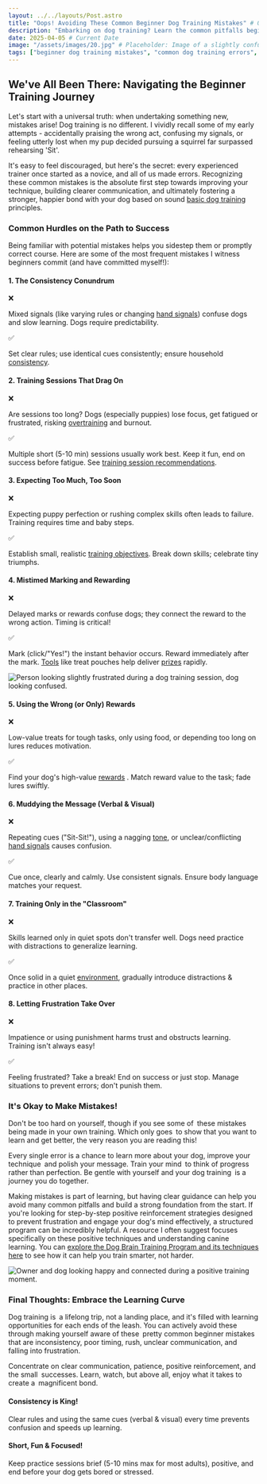 ```yaml
---
layout: ../../layouts/Post.astro
title: "Oops! Avoiding These Common Beginner Dog Training Mistakes" # Original Header
description: "Embarking on dog training? Learn the common pitfalls beginners often face, from inconsistency to session length, and discover how to avoid them for faster, happier results!" # Original Description
date: 2025-04-05 # Current Date
image: "/assets/images/20.jpg" # Placeholder: Image of a slightly confused-looking but cute dog/puppy
tags: ["beginner dog training mistakes", "common dog training errors", "positive reinforcement mistakes", "dog training problems", "fixing training mistakes", "puppy training mistakes", "dog training consistency", "dog training timing", "internal linking"]
---
```


<h2 class="text-3xl font-bold text-slate-800 dark:text-slate-100 mb-6">We've All Been There: Navigating the Beginner Training Journey</h2> <p class="text-lg text-slate-600 dark:text-slate-300 mb-4"> Let's start with a universal truth: when undertaking something new, mistakes arise! Dog training is no different. I vividly recall some of my early attempts - accidentally praising the wrong act, confusing my signals, or feeling utterly lost when my pup decided pursuing a squirrel far surpassed rehearsing 'Sit'.
</p>
<p class="text-lg text-slate-600 dark:text-slate-300 mb-8"> It's easy to feel discouraged, but here's the secret: every experienced trainer once started as a novice, and all of us made errors. Recognizing these common mistakes is the absolute first step towards improving your technique, building clearer communication, and ultimately fostering a stronger, happier bond with your dog based on sound <a href="https://trainedtails.com/posts/basic-dog-training" target="_blank"  class="text-emerald-600 dark:text-emerald-400 hover:underline">basic dog training</a> principles.
</p>

<h3 class="text-2xl font-semibold text-slate-800 dark:text-slate-100 mb-6">Common Hurdles on the Path to Success</h3> <p class="text-lg text-slate-600 dark:text-slate-300 mb-4"> Being familiar with potential mistakes helps you sidestep them or promptly correct course. Here are some of the most frequent mistakes I witness beginners commit (and have committed myself!):
</p>

<div class="bg-slate-50 dark:bg-slate-800 border border-slate-200 dark:border-slate-700 rounded-lg p-6 shadow-md mb-6 not-prose">
    <div class="space-y-6 divide-y divide-slate-200 dark:divide-slate-700/50">
        <div class="pt-6 first:pt-0">
            <h4 class="text-xl font-semibold text-slate-800 dark:text-slate-200 mb-3">1. The Consistency Conundrum</h4> <div class="flex items-start mb-2">
                <span class="text-red-500 mr-2 mt-1 text-lg">❌</span>
                <p class="text-slate-600 dark:text-slate-300 text-sm sm:text-base"> Mixed signals (like varying rules or changing <a href="https://trainedtails.com/posts/hand-signals" target="_blank"  class="text-emerald-600 dark:text-emerald-400 hover:underline">hand signals</a>) confuse dogs and slow learning. Dogs require predictability.
                </p>
            </div>
            <div class="flex items-start">
                <span class="text-emerald-500 mr-2 mt-1 text-lg">✅</span>
                <p class="text-slate-600 dark:text-slate-300 text-sm sm:text-base"> Set clear rules; use identical cues consistently; ensure household <a href="https://trainedtails.com/posts/consistency-matters" target="_blank"  class="text-emerald-600 dark:text-emerald-400 hover:underline">consistency</a>.
                </p>
            </div>
        </div>
        <div class="pt-6">
           <h4 class="text-xl font-semibold text-slate-800 dark:text-slate-200 mb-3">2. Training Sessions That Drag On</h4> <div class="flex items-start mb-2">
                <span class="text-red-500 mr-2 mt-1 text-lg">❌</span>
                <p class="text-slate-600 dark:text-slate-300 text-sm sm:text-base"> Are sessions too long? Dogs (especially puppies) lose focus, get fatigued or frustrated, risking <a href="https://trainedtails.com/posts/avoiding-overtraining" target="_blank"  class="text-emerald-600 dark:text-emerald-400 hover:underline">overtraining</a> and burnout.
                </p>
            </div>
           <div class="flex items-start">
                <span class="text-emerald-500 mr-2 mt-1 text-lg">✅</span>
                <p class="text-slate-600 dark:text-slate-300 text-sm sm:text-base"> Multiple short (5-10 min) sessions usually work best. Keep it fun, end on success before fatigue. See <a href="https://trainedtails.com/posts/training-session-tips" target="_blank"  class="text-emerald-600 dark:text-emerald-400 hover:underline">training session recommendations</a>.
                </p>
            </div>
        </div>
        <div class="pt-6">
           <h4 class="text-xl font-semibold text-slate-800 dark:text-slate-200 mb-3">3. Expecting Too Much, Too Soon</h4> <div class="flex items-start mb-2">
                <span class="text-red-500 mr-2 mt-1 text-lg">❌</span>
                <p class="text-slate-600 dark:text-slate-300 text-sm sm:text-base"> Expecting puppy perfection or rushing complex skills often leads to failure. Training requires time and baby steps.
                </p>
            </div>
           <div class="flex items-start">
                <span class="text-emerald-500 mr-2 mt-1 text-lg">✅</span>
                <p class="text-slate-600 dark:text-slate-300 text-sm sm:text-base"> Establish small, realistic <a href="https://trainedtails.com/posts/training-goals" target="_blank"  class="text-emerald-600 dark:text-emerald-400 hover:underline">training objectives</a>. Break down skills; celebrate tiny triumphs.
                </p>
            </div>
        </div>
        <div class="pt-6">
           <h4 class="text-xl font-semibold text-slate-800 dark:text-slate-200 mb-3">4. Mistimed Marking and Rewarding</h4> <div class="flex items-start mb-2">
                <span class="text-red-500 mr-2 mt-1 text-lg">❌</span>
                <p class="text-slate-600 dark:text-slate-300 text-sm sm:text-base"> Delayed marks or rewards confuse dogs; they connect the reward to the wrong action. Timing is critical!
                </p>
            </div>
           <div class="flex items-start">
                <span class="text-emerald-500 mr-2 mt-1 text-lg">✅</span>
                <p class="text-slate-600 dark:text-slate-300 text-sm sm:text-base"> Mark (click/"Yes!") the instant behavior occurs. Reward immediately after the mark. <a href="https://trainedtails.com/posts/dog-training-tools-for-beginners" target="_blank"  class="text-emerald-600 dark:text-emerald-400 hover:underline">Tools</a> like treat pouches help deliver <a href="https://trainedtails.com/posts/treats-and-rewards" target="_blank"  class="text-emerald-600 dark:text-emerald-400 hover:underline">prizes</a> rapidly.
                </p>
            </div>
        </div>
    </div> </div> <img src="/assets/images/9.jpg" alt="Person looking slightly frustrated during a dog training session, dog looking confused." class="w-full h-auto rounded-xl my-8 shadow-lg" loading="lazy" />

<div class="bg-slate-50 dark:bg-slate-800 border border-slate-200 dark:border-slate-700 rounded-lg p-6 shadow-md mb-12 not-prose">
    <div class="space-y-6 divide-y divide-slate-200 dark:divide-slate-700/50">
        <div class="pt-6 first:pt-0">
            <h4 class="text-xl font-semibold text-slate-800 dark:text-slate-200 mb-3">5. Using the Wrong (or Only) Rewards</h4> <div class="flex items-start mb-2">
                <span class="text-red-500 mr-2 mt-1 text-lg">❌</span>
                <p class="text-slate-600 dark:text-slate-300 text-sm sm:text-base"> Low-value treats for tough tasks, only using food, or depending too long on lures reduces motivation.
                </p>
            </div>
           <div class="flex items-start">
                <span class="text-emerald-500 mr-2 mt-1 text-lg">✅</span>
                <p class="text-slate-600 dark:text-slate-300 text-sm sm:text-base"> Find your dog's high-value <a href="https://trainedtails.com/posts/treats-and-rewards" target="_blank"  class="text-emerald-600 dark:text-emerald-400 hover:underline">rewards</a> . Match reward value to the task; fade lures swiftly.
                </p>
            </div>
        </div>
        <div class="pt-6">
           <h4 class="text-xl font-semibold text-slate-800 dark:text-slate-200 mb-3">6. Muddying the Message (Verbal & Visual)</h4> <div class="flex items-start mb-2">
                <span class="text-red-500 mr-2 mt-1 text-lg">❌</span>
                <p class="text-slate-600 dark:text-slate-300 text-sm sm:text-base"> Repeating cues ("Sit-Sit!"), using a nagging <a href="https://trainedtails.com/posts/tone-of-voice" target="_blank"  class="text-emerald-600 dark:text-emerald-400 hover:underline">tone</a>, or unclear/conflicting <a href="https://trainedtails.com/posts/hand-signals" target="_blank"  class="text-emerald-600 dark:text-emerald-400 hover:underline">hand signals</a> causes confusion.
                </p>
            </div>
            <div class="flex items-start">
                <span class="text-emerald-500 mr-2 mt-1 text-lg">✅</span>
                <p class="text-slate-600 dark:text-slate-300 text-sm sm:text-base"> Cue once, clearly and calmly. Use consistent signals. Ensure body language matches your request.
                </p>
            </div>
        </div>
        <div class="pt-6">
          <h4 class="text-xl font-semibold text-slate-800 dark:text-slate-200 mb-3">7. Training Only in the "Classroom"</h4> <div class="flex items-start mb-2">
                <span class="text-red-500 mr-2 mt-1 text-lg">❌</span>
                <p class="text-slate-600 dark:text-slate-300 text-sm sm:text-base"> Skills learned only in quiet spots don't transfer well. Dogs need practice with distractions to generalize learning.
                </p>
            </div>
           <div class="flex items-start">
                <span class="text-emerald-500 mr-2 mt-1 text-lg">✅</span>
                <p class="text-slate-600 dark:text-slate-300 text-sm sm:text-base"> Once solid in a quiet <a href="https://trainedtails.com/posts/right-training-enviroment" target="_blank"  class="text-emerald-600 dark:text-emerald-400 hover:underline">environment</a>, gradually introduce distractions & practice in other places.
                </p>
            </div>
        </div>
         <div class="pt-6">
           <h4 class="text-xl font-semibold text-slate-800 dark:text-slate-200 mb-3">8. Letting Frustration Take Over</h4> <div class="flex items-start mb-2">
                <span class="text-red-500 mr-2 mt-1 text-lg">❌</span>
                <p class="text-slate-600 dark:text-slate-300 text-sm sm:text-base"> Impatience or using punishment harms trust and obstructs learning. Training isn't always easy!
                </p>
            </div>
           <div class="flex items-start">
                <span class="text-emerald-500 mr-2 mt-1 text-lg">✅</span>
                <p class="text-slate-600 dark:text-slate-300 text-sm sm:text-base"> Feeling frustrated? Take a break! End on success or just stop. Manage situations to prevent errors; don't punish them.
                </p>
            </div>
        </div>
    </div> </div> <h3 class="text-2xl font-semibold text-slate-800 dark:text-slate-100 mb-6">It's Okay to Make Mistakes!</h3> <p class="text-lg text-slate-600 dark:text-slate-300 mb-4"> Don't be too hard on yourself, though  if you see some of these mistakes being made in your own training. Which only goes to show that you want to learn and get better, the very reason you are reading this!
</p>

<p class="text-lg text-slate-600 dark:text-slate-300 mb-8"> Every single error is a chance to learn more about your dog, improve your technique and polish your message. Train your mind to think of progress rather than perfection. Be gentle with yourself and your dog  training is a journey you do together.
</p>

<p class="text-lg text-slate-600 dark:text-slate-300 mb-8 bg-emerald-50 dark:bg-slate-800 border border-emerald-200 dark:border-emerald-900 rounded-lg p-4 shadow">
    Making mistakes is part of learning, but having clear guidance can help you avoid many common pitfalls and build a strong foundation from the start. If you're looking for step-by-step positive reinforcement strategies designed to prevent frustration and engage your dog's mind effectively, a structured program can be incredibly helpful. A resource I often suggest focuses specifically on these positive techniques and understanding canine learning. You can <a href="https://trainedtails.com/dogtraining" target="_blank"  class="text-emerald-700 dark:text-emerald-300 font-bold hover:underline">explore the Dog Brain Training Program and its techniques here</a> to see how it can help you train smarter, not harder. 
</p>

<img src="/assets/images/13.jpg" alt="Owner and dog looking happy and connected during a positive training moment." class="w-full h-auto rounded-xl my-8 shadow-lg" loading="lazy" />

<h3 class="text-2xl font-semibold text-slate-800 dark:text-slate-100 mb-6">Final Thoughts: Embrace the Learning Curve</h3> <p class="text-lg text-slate-600 dark:text-slate-300 mb-4"> 
Dog training is a lifelong trip, not a landing place, and it's filled with learning opportunities for each ends of the leash. You can actively avoid these through making yourself aware of these pretty common beginner mistakes that are inconsistency, poor timing, rush, unclear communication, and falling into frustration.


</p>
<p class="text-lg text-slate-600 dark:text-slate-300 mb-8"> Concentrate on clear communication, patience, positive reinforcement, and the small successes. Learn, watch, but above all, enjoy what it takes to create a magnificent bond.
</p>

<div class="grid grid-cols-1 md:grid-cols-2 gap-8 mt-12 not-prose">
    <div class="p-6 rounded-lg border-l-4 border-blue-500 bg-blue-50 dark:bg-slate-800 dark:border-blue-700">
        <h4 class="text-xl font-bold text-blue-700 dark:text-blue-300 mb-2">Consistency is King!</h4> <p class="text-slate-600 dark:text-slate-300"> Clear rules and using the same cues (verbal & visual) every time prevents confusion and speeds up learning.
        </p>
    </div>
    <div class="p-6 rounded-lg border-l-4 border-green-500 bg-green-50 dark:bg-slate-800 dark:border-green-700">
        <h4 class="text-xl font-bold text-green-700 dark:text-green-300 mb-2">Short, Fun & Focused!</h4> <p class="text-slate-600 dark:text-slate-300"> Keep practice sessions brief (5-10 mins max for most adults), positive, and end before your dog gets bored or stressed.
        </p>
    </div>
</div>